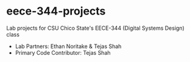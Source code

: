 # eece-344-projects
Lab projects for CSU Chico State's EECE-344 (Digital Systems Design) class

* Lab Partners: Ethan Noritake & Tejas Shah
* Primary Code Contributor: Tejas Shah
